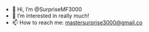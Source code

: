 - 👋 Hi, I’m @SurpriseMF3000
- 👀 I’m interested in really much!
- 📫 How to reach me: mastersurprise3000@gmail.co
